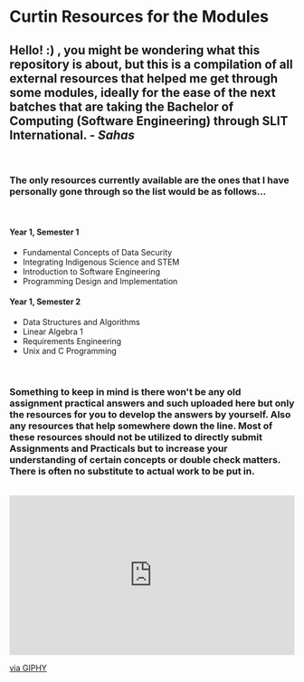 # Curtin Resources for the Modules

## Hello! :) , you might be wondering what this repository is about, but this is a compilation of all external resources that helped me get through some modules, ideally for the ease of the next batches that are taking the Bachelor of Computing (Software Engineering) through SLIT International. - _Sahas_

<br>

### The only resources currently available are the ones that I have personally gone through so the list would be as follows...
<br>

#### Year 1, Semester 1

* Fundamental Concepts of Data Security 
* Integrating Indigenous Science and STEM
* Introduction to Software Engineering
* Programming Design and Implementation

#### Year 1, Semester 2

* Data Structures and Algorithms
* Linear Algebra 1
* Requirements Engineering
* Unix and C Programming

<br>

### Something to keep in mind is there won't be any old assignment practical answers and such uploaded here but only the resources for you to develop the answers by yourself. Also any resources that help somewhere down the line. Most of these resources should not be utilized to directly submit Assignments and Practicals but to increase your understanding of certain concepts or double check matters. There is often no substitute to actual work to be put in.

<br>


<div style="width:100%;height:0;padding-bottom:56%;position:relative;"><iframe src="https://giphy.com/embed/qbXnIrGLE2x5dhyUH0" width="100%" height="100%" style="position:absolute" frameBorder="0" class="giphy-embed" allowFullScreen></iframe></div><p><a href="https://giphy.com/gifs/nfl-sports-football-sport-qbXnIrGLE2x5dhyUH0">via GIPHY</a></p>
